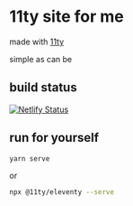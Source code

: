 # 11ty site for me

made with [11ty](https://www.11ty.dev/)

simple as can be

## build status
[![Netlify Status](https://api.netlify.com/api/v1/badges/bdad2e28-eabe-4d64-b5b5-6e68eb0a54bb/deploy-status)](https://app.netlify.com/sites/stv-site/deploys)

## run for yourself

```sh
yarn serve
```

or

```sh
npx @11ty/eleventy --serve
```
